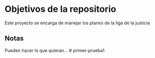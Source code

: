 # Objetivos de la repositorio

Este proyecto se encarga de manejar los planes de la liga de la justicia


## Notas
Pueden hacer lo que quieran...
#   p r i m e r - p r u e b a 1  
 